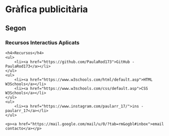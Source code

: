 <!DOCTYPE html>
<html lang="en">
<head>
    <meta charset="UTF-8">
    <meta name="viewport" content="width=device-width, initial-scale=1.0">
    <title>Document</title>
</head>
<body>
    <h1>Gràfica publicitària</h1>
    <h2>Segon</h2>
    <h3>Recursos Interactius Aplicats</h3>

    <h4>Recursos</h4>
    <ul>
        <li><a href="https://github.com/PaulaRod173">GitHub - PaulaRod173</a></li>
    </ul>
    <ul>
        <li><a href="https://www.w3schools.com/html/default.asp">HTML W3Schools</a></li>
        <li><a href="https://www.w3schools.com/css/default.asp">CSS W3Schools</a></li>
    </ul>
    <ul>
        <li><a href="https://www.instagram.com/paularr_17/">ins - paularr_17</a></li>
    </ul>

    <p><a href="https://mail.google.com/mail/u/0/?tab=rm&ogbl#inbox">email contacto</a></p>
</body>
</html>
